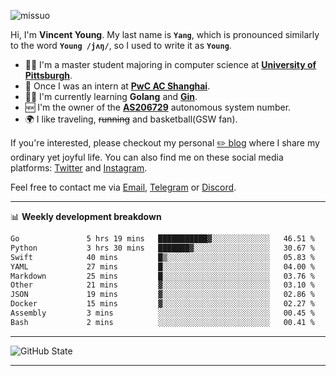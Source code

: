 <p align="left"> <img src="https://komarev.com/ghpvc/?username=missuo&label=Profile%20views&color=0e75b6&style=flat" alt="missuo" /> </p>


Hi, I'm **Vincent Young**. My last name is **`Yang`**, which is pronounced similarly to the word **`Young /jʌŋ/`**, so I used to write it as **`Young`**. 

-  👨‍🎓 I'm a master student majoring in computer science at [**University of Pittsburgh**](https://www.pitt.edu).
-  💼 Once I was an intern at **[PwC AC Shanghai](https://www.linkedin.com/company/pwc-ac-shanghai/)**.
-  👨‍💻 I'm currently learning **Golang** and [**Gin**](https://github.com/gin-gonic/gin).
-  🆕 I'm the owner of the **[AS206729](https://bgp.tools/AS206729)** autonomous system number.
-  🌍 I like traveling, ~~running~~ and basketball(GSW fan).

If you're interested, please checkout my personal [✏️ blog](https://missuo.me/) where I share my ordinary yet joyful life. You can also find me on these social media platforms: [Twitter](https://twitter.com/m1ssuo) and [Instagram](https://www.instagram.com/m1ssuo).

Feel free to contact me via <a href="mailto:i@yyt.moe">Email</a>, [Telegram](https://t.me/missuo) or [Discord](https://discordapp.com/users/missuo#7448).

-------

📊 **Weekly development breakdown**
<!--START_SECTION:waka-->

```txt
Go               5 hrs 19 mins   ███████████▓░░░░░░░░░░░░░   46.51 %
Python           3 hrs 30 mins   ███████▓░░░░░░░░░░░░░░░░░   30.67 %
Swift            40 mins         █▒░░░░░░░░░░░░░░░░░░░░░░░   05.83 %
YAML             27 mins         █░░░░░░░░░░░░░░░░░░░░░░░░   04.00 %
Markdown         25 mins         █░░░░░░░░░░░░░░░░░░░░░░░░   03.76 %
Other            21 mins         ▓░░░░░░░░░░░░░░░░░░░░░░░░   03.10 %
JSON             19 mins         ▓░░░░░░░░░░░░░░░░░░░░░░░░   02.86 %
Docker           15 mins         ▓░░░░░░░░░░░░░░░░░░░░░░░░   02.27 %
Assembly         3 mins          ░░░░░░░░░░░░░░░░░░░░░░░░░   00.45 %
Bash             2 mins          ░░░░░░░░░░░░░░░░░░░░░░░░░   00.41 %
```

<!--END_SECTION:waka-->

-------

![GitHub State](https://github-readme-stats.vercel.app/api?username=missuo&show_icons=true&theme=dracula)

-------

